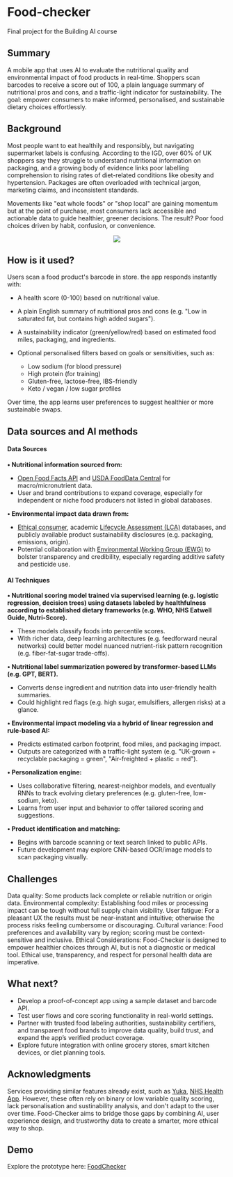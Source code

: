 # Food-checker
Final project for the Building AI course

## Summary
A mobile app that uses AI to evaluate the nutritional quality and environmental impact of food products in real-time. Shoppers scan barcodes to receive a score out of 100, a plain language summary of nutritional pros and cons, and a traffic-light indicator for sustainability. The goal: empower consumers to make informed, personalised, and sustainable dietary choices effortlessly.

## Background
Most people want to eat healthily and responsibly, but navigating supermarket labels is confusing. According to the IGD, over 60% of UK shoppers say they struggle to understand nutritional information on packaging, and a growing body of evidence links poor labelling comprehension to rising rates of diet-related conditions like obesity and hypertension. Packages are often overloaded with technical jargon, marketing claims, and inconsistent standards.

Movements like "eat whole foods" or "shop local" are gaining momentum but at the point of purchase, most consumers lack accessible and actionable data to guide healthier, greener decisions. The result? Poor food choices driven by habit, confusion, or convenience.

<p align="center">
  <img src="https://github.com/user-attachments/assets/00d6c664-a002-4ff0-bf26-38779c0e0d98"width:100%; max-width:none;" />
</p>

## How is it used?
Users scan a food product's barcode in store. the app responds instantly with:
 - A health score (0-100) based on nutritional value.
 - A plain English summary of nutritional pros and cons (e.g. "Low in saturated fat, but contains high added sugars").
 - A sustainability indicator (green/yellow/red) based on estimated food miles, packaging, and ingredients.
 - Optional personalised filters based on goals or sensitivities, such as:
  
    - Low sodium (for blood pressure)  
    - High protein (for training)  
    - Gluten-free, lactose-free, IBS-friendly  
    - Keto / vegan / low sugar profiles

Over time, the app learns user preferences to suggest healthier or more sustainable swaps.

## Data sources and AI methods
####  **Data Sources**
**• Nutritional information sourced from:**
 - [Open Food Facts API](https://static.openfoodfacts.org/data/openfoodfacts-mongodbdump.gz) and [USDA FoodData Central](https://www.usda.gov/) for macro/micronutrient data.
 - User and brand contributions to expand coverage, especially for independent or niche food producers not listed in global databases.

**• Environmental impact data drawn from:**
 - [Ethical consumer](https://www.ethicalconsumer.org/), academic [Lifecycle Assessment (LCA)](https://ecochain.com/) databases, and publicly available product sustainability disclosures (e.g. packaging, emissions, origin).
 - Potential collaboration with [Environmental Working Group (EWG)](https://www.ewg.org/) to bolster transparency and credibility, especially regarding additive safety and pesticide use.

####  **AI Techniques**
**• Nutritional scoring model trained via supervised learning (e.g. logistic regression, decision trees) using datasets labeled by healthfulness according to established dietary frameworks (e.g. WHO, NHS Eatwell Guide, Nutri-Score).**
 - These models classify foods into percentile scores.
 - With richer data, deep learning architectures (e.g. feedforward neural networks) could better model nuanced nutrient-risk pattern recognition (e.g. fiber-fat-sugar trade-offs).

**• Nutritional label summarization powered by transformer-based LLMs (e.g. GPT, BERT).**
 - Converts dense ingredient and nutrition data into user-friendly health summaries.
 - Could highlight red flags (e.g. high sugar, emulsifiers, allergen risks) at a glance.

**• Environmental impact modeling via a hybrid of linear regression and rule-based AI:**
 - Predicts estimated carbon footprint, food miles, and packaging impact.
 - Outputs are categorized with a traffic-light system (e.g. "UK-grown + recyclable packaging = green", "Air-freighted + plastic = red").

**• Personalization engine:**
 - Uses collaborative filtering, nearest-neighbor models, and eventually RNNs to track evolving dietary preferences (e.g. gluten-free, low-sodium, keto).
 - Learns from user input and behavior to offer tailored scoring and suggestions.

**• Product identification and matching:**
 - Begins with barcode scanning or text search linked to public APIs.
 - Future development may explore CNN-based OCR/image models to scan packaging visually.

## Challenges
Data quality: Some products lack complete or reliable nutrition or origin data.
Environmental complexity: Establishing food miles or processing impact can be tough without full supply chain visibility.
User fatigue: For a pleasant UX the results must be near-instant and intuitive; otherwise the process risks feeling cumbersome or discouraging.
Cultural variance: Food preferences and availability vary by region; scoring must be context-sensitive and inclusive. 
Ethical Considerations: Food-Checker is designed to empower healthier choices through AI, but is not a diagnostic or medical tool. Ethical use, transparency, and respect for personal health data are imperative.


## What next?
 - Develop a proof-of-concept app using a sample dataset and barcode API.
 - Test user flows and core scoring functionality in real-world settings.
 - Partner with trusted food labeling authorities, sustainability certifiers, and transparent food brands to improve data quality, build trust, and expand the app’s verified product coverage.
 - Explore future integration with online grocery stores, smart kitchen devices, or diet planning tools.

## Acknowledgments
Services providing similar features already exist, such as [Yuka](https://yuka.io/en/), [NHS Health App](https://apps.apple.com/gb/app/nhs-food-scanner/id1182946415). However, these often rely on binary or low variable quality scoring, lack personalisation and sustinability analysis, and don't adapt to the user over time. Food-Checker aims to bridge those gaps by combining AI, user experience design, and trustworthy data to create a smarter, more ethical way to shop.

## Demo
Explore the prototype here: [FoodChecker](https://foodchecker.lovable.app/)
